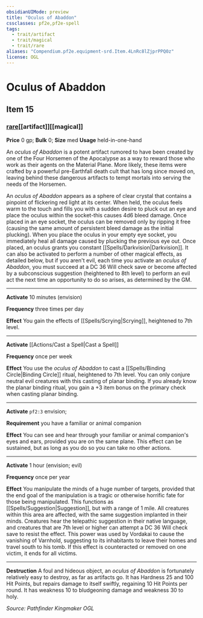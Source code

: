 ```yaml
---
obsidianUIMode: preview
title: "Oculus of Abaddon"
cssclasses: pf2e,pf2e-spell
tags:
  - trait/artifact
  - trait/magical
  - trait/rare
aliases: "Compendium.pf2e.equipment-srd.Item.4LnRc8lZjprPPQ0z"
license: OGL
---
```

# Oculus of Abaddon
## Item 15
### [rare](rare "Rare Rarity Trait")[[artifact]][[magical]]


**Price** 0 gp; 
**Bulk** 0; **Size** med
**Usage** held-in-one-hand

An _oculus of Abaddon_ is a potent artifact rumored to have been created by one of the Four Horsemen of the Apocalypse as a way to reward those who work as their agents on the Material Plane. More likely, these items were crafted by a powerful pre-Earthfall death cult that has long since moved on, leaving behind these dangerous artifacts to tempt mortals into serving the needs of the Horsemen.

An _oculus of Abaddon_ appears as a sphere of clear crystal that contains a pinpoint of flickering red light at its center. When held, the oculus feels warm to the touch and fills you with a sudden desire to pluck out an eye and place the oculus within the socket-this causes 4d6 bleed damage. Once placed in an eye socket, the oculus can be removed only by ripping it free (causing the same amount of persistent bleed damage as the initial plucking). When you place the oculus in your empty eye socket, you immediately heal all damage caused by plucking the previous eye out. Once placed, an oculus grants you constant [[Spells/Darkvision|Darkvision]]. It can also be activated to perform a number of other magical effects, as detailed below, but if you aren't evil, each time you activate an _oculus of Abaddon_, you must succeed at a DC 36 Will check save or become affected by a subconscious suggestion (heightened to 8th level) to perform an evil act the next time an opportunity to do so arises, as determined by the GM.

* * *

**Activate** 10 minutes (envision)

**Frequency** three times per day

**Effect** You gain the effects of [[Spells/Scrying|Scrying]], heightened to 7th level.

* * *

**Activate** [[Actions/Cast a Spell|Cast a Spell]]

**Frequency** once per week

**Effect** You use the _oculus of Abaddon_ to cast a [[Spells/Binding Circle|Binding Circle]] ritual, heightened to 7th level. You can only conjure neutral evil creatures with this casting of planar binding. If you already know the planar binding ritual, you gain a +3 item bonus on the primary check when casting planar binding.

* * *

**Activate** `pf2:3` envision;

**Requirement** you have a familiar or animal companion

**Effect** You can see and hear through your familiar or animal companion's eyes and ears, provided you are on the same plane. This effect can be sustained, but as long as you do so you can take no other actions.

* * *

**Activate** 1 hour (envision; evil)

**Frequency** once per year

**Effect** You manipulate the minds of a huge number of targets, provided that the end goal of the manipulation is a tragic or otherwise horrific fate for those being manipulated. This functions as [[Spells/Suggestion|Suggestion]], but with a range of 1 mile. All creatures within this area are affected, with the same suggestion implanted in their minds. Creatures hear the telepathic suggestion in their native language, and creatures that are 7th level or higher can attempt a DC 36 Will check save to resist the effect. This power was used by Vordakai to cause the vanishing of Varnhold, suggesting to its inhabitants to leave their homes and travel south to his tomb. If this effect is counteracted or removed on one victim, it ends for all victims.

* * *

**Destruction** A foul and hideous object, an _oculus of Abaddon_ is fortunately relatively easy to destroy, as far as artifacts go. It has Hardness 25 and 100 Hit Points, but repairs damage to itself swiftly, regaining 10 Hit Points per round. It has weakness 10 to bludgeoning damage and weakness 30 to holy.

*Source: Pathfinder Kingmaker*
*OGL*